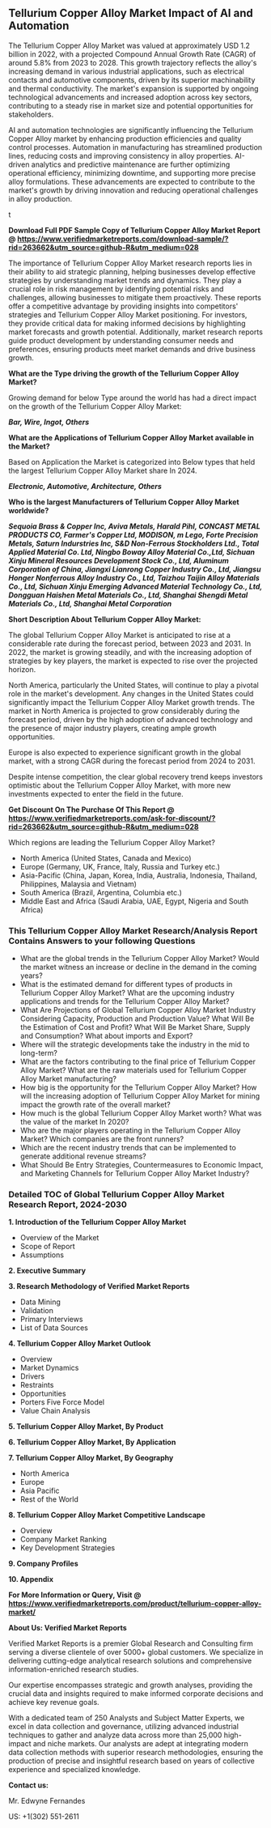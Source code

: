 <h2>Tellurium Copper Alloy Market Impact of AI and Automation</h2><p>The Tellurium Copper Alloy Market was valued at approximately USD 1.2 billion in 2022, with a projected Compound Annual Growth Rate (CAGR) of around 5.8% from 2023 to 2028. This growth trajectory reflects the alloy's increasing demand in various industrial applications, such as electrical contacts and automotive components, driven by its superior machinability and thermal conductivity. The market's expansion is supported by ongoing technological advancements and increased adoption across key sectors, contributing to a steady rise in market size and potential opportunities for stakeholders.</p><p>AI and automation technologies are significantly influencing the Tellurium Copper Alloy market by enhancing production efficiencies and quality control processes. Automation in manufacturing has streamlined production lines, reducing costs and improving consistency in alloy properties. AI-driven analytics and predictive maintenance are further optimizing operational efficiency, minimizing downtime, and supporting more precise alloy formulations. These advancements are expected to contribute to the market's growth by driving innovation and reducing operational challenges in alloy production.</p>t</p><p id="" class=""><strong>Download Full PDF Sample Copy of Tellurium Copper Alloy Market Report @ <a href="https://www.verifiedmarketreports.com/download-sample/?rid=263662&utm_source=github-R&utm_medium=028" target="_blank">https://www.verifiedmarketreports.com/download-sample/?rid=263662&utm_source=github-R&utm_medium=028</a></strong></p><p>The importance of&nbsp;Tellurium Copper Alloy Market research reports lies in their ability to aid strategic planning, helping businesses develop effective strategies by understanding market trends and dynamics. They play a crucial role in risk management by identifying potential risks and challenges, allowing businesses to mitigate them proactively. These reports offer a competitive advantage by providing insights into competitors' strategies and Tellurium Copper Alloy Market positioning. For investors, they provide critical data for making informed decisions by highlighting market forecasts and growth potential. Additionally, market research reports guide product development by understanding consumer needs and preferences, ensuring products meet market demands and drive business growth.</p><p><strong>What are the&nbsp;Type driving the growth of the Tellurium Copper Alloy Market?</strong></p><p id="" class="">Growing demand for below Type around the world has had a direct impact on the growth of the Tellurium Copper Alloy Market:</p><em><strong>Bar, Wire, Ingot, Others</strong></em></p><strong>What are the&nbsp;Applications&nbsp;of Tellurium Copper Alloy Market available in the Market?</strong></p><p id="" class="">Based on Application the Market is categorized into Below types that held the largest Tellurium Copper Alloy Market share In 2024.</p><em><strong>Electronic, Automotive, Architecture, Others</strong></em></p><strong>Who is the largest Manufacturers of Tellurium Copper Alloy Market worldwide?</strong></p><p><em><strong>Sequoia Brass & Copper Inc, Aviva Metals, Harald Pihl, CONCAST METAL PRODUCTS CO, Farmer's Copper Ltd, MODISON, m Lego, Forte Precision Metals, Saturn Indurstries Inc, S&D Non-Ferrous Stockholders Ltd., Total Applied Material Co. Ltd, Ningbo Boway Alloy Material Co.,Ltd, Sichuan Xinju Mineral Resources Development Stock Co., Ltd, Aluminum Corporation of China, Jiangxi Lianrong Copper Industry Co., Ltd, Jiangsu Honger Nonferrous Alloy Industry Co., Ltd, Taizhou Taijin Alloy Materials Co., Ltd, Sichuan Xinju Emerging Advanced Material Technology Co., Ltd, Dongguan Haishen Metal Materials Co., Ltd, Shanghai Shengdi Metal Materials Co., Ltd, Shanghai Metal Corporation</strong></em></p><p id="" class=""><strong>Short Description About Tellurium Copper Alloy Market:</strong></p><p>The global Tellurium Copper Alloy Market is anticipated to rise at a considerable rate during the forecast period, between 2023 and 2031. In 2022, the market is growing steadily, and with the increasing adoption of strategies by key players, the market is expected to rise over the projected horizon.</p><p>North America, particularly the United States, will continue to play a pivotal role in the market's development. Any changes in the United States could significantly impact the Tellurium Copper Alloy Market growth trends. The market in North America is projected to grow considerably during the forecast period, driven by the high adoption of advanced technology and the presence of major industry players, creating ample growth opportunities.</p><p>Europe is also expected to experience significant growth in the global market, with a strong CAGR during the forecast period from 2024 to 2031.</p><p>Despite intense competition, the clear global recovery trend keeps investors optimistic about the Tellurium Copper Alloy Market, with more new investments expected to enter the field in the future.</p><p id="" class=""><strong>Get Discount On The Purchase Of This Report @ <a href="https://www.verifiedmarketreports.com/ask-for-discount/?rid=263662&utm_source=github-R&utm_medium=028" target="_blank">https://www.verifiedmarketreports.com/ask-for-discount/?rid=263662&utm_source=github-R&utm_medium=028</a></strong></p>Which regions are leading the Tellurium Copper Alloy Market?</p><ul><li>North America (United States, Canada and Mexico)</li><li>Europe (Germany, UK, France, Italy, Russia and Turkey etc.)</li><li>Asia-Pacific (China, Japan, Korea, India, Australia, Indonesia, Thailand, Philippines, Malaysia and Vietnam)</li><li>South America (Brazil, Argentina, Columbia etc.)</li><li>Middle East and Africa (Saudi Arabia, UAE, Egypt, Nigeria and South Africa)</li></ul><h3 id="" class="">This Tellurium Copper Alloy Market Research/Analysis Report Contains Answers to your following Questions</h3><ul><li>What are the global trends in the Tellurium Copper Alloy Market? Would the market witness an increase or decline in the demand in the coming years?</li><li>What is the estimated demand for different types of products in Tellurium Copper Alloy Market? What are the upcoming industry applications and trends for the Tellurium Copper Alloy Market?</li><li>What Are Projections of Global Tellurium Copper Alloy Market Industry Considering Capacity, Production and Production Value? What Will Be the Estimation of Cost and Profit? What Will Be Market Share, Supply and Consumption? What about imports and Export?</li><li>Where will the strategic developments take the industry in the mid to long-term?</li><li>What are the factors contributing to the final price of Tellurium Copper Alloy Market? What are the raw materials used for Tellurium Copper Alloy Market manufacturing?</li><li>How big is the opportunity for the Tellurium Copper Alloy Market? How will the increasing adoption of Tellurium Copper Alloy Market for mining impact the growth rate of the overall market?</li><li>How much is the global Tellurium Copper Alloy Market worth? What was the value of the market In 2020?</li><li>Who are the major players operating in the Tellurium Copper Alloy Market? Which companies are the front runners?</li><li>Which are the recent industry trends that can be implemented to generate additional revenue streams?</li><li>What Should Be Entry Strategies, Countermeasures to Economic Impact, and Marketing Channels for Tellurium Copper Alloy Market Industry?</li></ul><h3 id="" class="">Detailed TOC of Global Tellurium Copper Alloy Market Research Report, 2024-2030</h3><p id="" class=""><strong>1. Introduction of the Tellurium Copper Alloy Market</strong></p><ul><li>Overview of the Market</li><li>Scope of Report</li><li>Assumptions</li></ul><p id="" class=""><strong>2. Executive Summary</strong></p><p id="" class=""><strong>3. Research Methodology of Verified Market Reports</strong></p><ul><li>Data Mining</li><li>Validation</li><li>Primary Interviews</li><li>List of Data Sources</li></ul><p id="" class=""><strong>4. Tellurium Copper Alloy Market Outlook</strong></p><ul><li>Overview</li><li>Market Dynamics</li><li>Drivers</li><li>Restraints</li><li>Opportunities</li><li>Porters Five Force Model</li><li>Value Chain Analysis</li></ul><p id="" class=""><strong>5. Tellurium Copper Alloy Market, By Product</strong></p><p id="" class=""><strong>6. Tellurium Copper Alloy Market, By Application</strong></p><p id="" class=""><strong>7. Tellurium Copper Alloy Market, By Geography</strong></p><ul><li>North America</li><li>Europe</li><li>Asia Pacific</li><li>Rest of the World</li></ul><p id="" class=""><strong>8. Tellurium Copper Alloy Market Competitive Landscape</strong></p><ul><li>Overview</li><li>Company Market Ranking</li><li>Key Development Strategies</li></ul><p id="" class=""><strong>9. Company Profiles</strong></p><p id="" class=""><strong>10. Appendix</strong></p><p id="" class=""><strong>For More Information or Query, Visit @ <a href="https://www.verifiedmarketreports.com/product/tellurium-copper-alloy-market/" target="_blank">https://www.verifiedmarketreports.com/product/tellurium-copper-alloy-market/</a></strong></p><p id="" class=""><strong>About Us: Verified Market Reports</strong></p><p id="" class="">Verified Market Reports is a premier Global Research and Consulting firm serving a diverse clientele of over 5000+ global customers. We specialize in delivering cutting-edge analytical research solutions and comprehensive information-enriched research studies.</p><p id="" class="">Our expertise encompasses strategic and growth analyses, providing the crucial data and insights required to make informed corporate decisions and achieve key revenue goals.</p><p id="" class="">With a dedicated team of 250 Analysts and Subject Matter Experts, we excel in data collection and governance, utilizing advanced industrial techniques to gather and analyze data across more than 25,000 high-impact and niche markets. Our analysts are adept at integrating modern data collection methods with superior research methodologies, ensuring the production of precise and insightful research based on years of collective experience and specialized knowledge.</p><p id="" class=""><strong>Contact us:</strong></p><p id="" class="">Mr. Edwyne Fernandes</p><p id="" class="">US: +1(302) 551-2611</p>